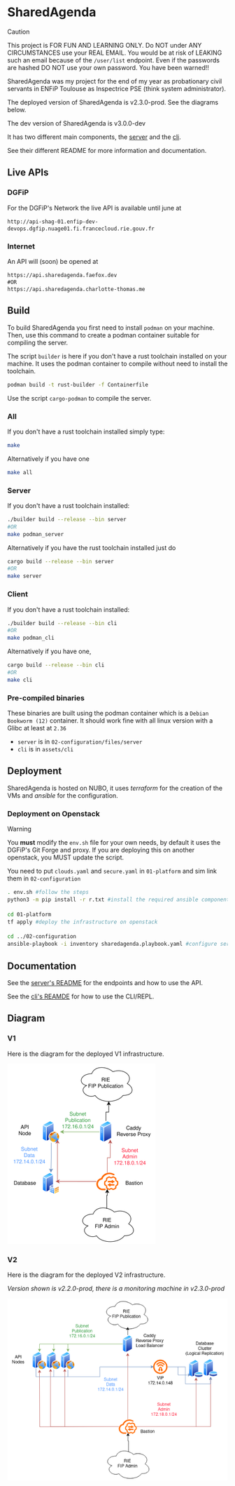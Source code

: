 # SharedAgenda

> [!CAUTION]
> This project is FOR FUN AND LEARNING ONLY.
> Do NOT under ANY CIRCUMSTANCES use your REAL EMAIL.
> You would be at risk of LEAKING such an email because of the `/user/list` endpoint.
> Even if the passwords are hashed DO NOT use your own password.
> You have been warned!!


SharedAgenda was my project for the end of my year as probationary civil
servants in ENFiP Toulouse as Inspectrice PSE (think system administrator).

The deployed version of SharedAgenda is v2.3.0-prod. See the diagrams below.

The dev version of SharedAgenda is v3.0.0-dev

It has two different main components, the [server](crates/server) and the
[cli](crates/cli).

See their different README for more information and documentation.

## Live APIs
### DGFiP
For the DGFiP's Network the live API is available until june at

```
http://api-shag-01.enfip-dev-devops.dgfip.nuage01.fi.francecloud.rie.gouv.fr
````

### Internet
An API will (soon) be opened at

```
https://api.sharedagenda.faefox.dev
#OR
https://api.sharedagenda.charlotte-thomas.me
```

## Build
To build SharedAgenda you first need to install `podman` on your machine. 
Then, use this command to create a podman container suitable for compiling the
server.

The script `builder` is here if you don't have a rust toolchain installed on
your machine. It uses the podman container to compile without need to install
the toolchain.

```sh 
podman build -t rust-builder -f Containerfile
```

Use the script `cargo-podman` to compile the server.

### All

If you don't have a rust toolchain installed simply type:
```sh
make
```

Alternatively if you have one
```sh
make all
```

### Server
If you don't have a rust toolchain installed:
```sh
./builder build --release --bin server
#OR 
make podman_server
```

Alternatively if you have the rust toolchain installed just do
```sh
cargo build --release --bin server
#OR
make server
```

### Client
If you don't have a rust toolchain installed:
```sh
./builder build --release --bin cli
#OR
make podman_cli
```

Alternatively if you have one,
```sh
cargo build --release --bin cli
#OR
make cli
````

### Pre-compiled binaries
These binaries are built using the podman container which is a `Debian Bookworm (12)` container. It should work fine with all linux version with a Glibc at least at `2.36`
- `server` is in `02-configuration/files/server`
- `cli` is in `assets/cli`

## Deployment
SharedAgenda is hosted on NUBO, it uses _terraform_ for the creation of the VMs
and _ansible_ for the configuration. 

### Deployment on Openstack

> [!WARNING]
> You **must** modify the `env.sh` file for your own needs, by default it uses the DGFiP's Git Forge and proxy.
> If you are deploying this on another openstack, you MUST update the script.

You need to put `clouds.yaml` and `secure.yaml` in `01-platform` and sim link
them in `02-configuration`

```sh 
. env.sh #follow the steps
python3 -m pip install -r r.txt #install the required ansible components

cd 01-platform 
tf apply #deploy the infrastructure on openstack

cd ../02-configuration
ansible-playbook -i inventory sharedagenda.playbook.yaml #configure servers
```

## Documentation

See the [server's README](crates/server/README.md) for the endpoints and how to
use the API.

See the [cli's REAMDE](crates/cli/README.md) for how to use the CLI/REPL.

## Diagram

### V1
Here is the diagram for the deployed V1 infrastructure.

[![](assets/infrastructure_v1.png)](assets/infrastructure_v1.png)

### V2
Here is the diagram for the deployed V2 infrastructure.

*Version shown is v2.2.0-prod, there is a monitoring machine in v2.3.0-prod*

[![](assets/infrastructure_v2.png)](assets/infrastructure_v2.png)
